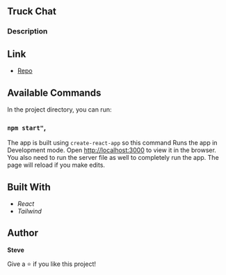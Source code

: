## Truck Chat

### Description


## Link

- [Repo](https://github.com/Theemerald001/Trucksay/ "<project-name> Repo")

## Available Commands

In the project directory, you can run:

### `npm start"`,

The app is built using `create-react-app` so this command Runs the app in Development mode. Open [http://localhost:3000](http://localhost:3000) to view it in the browser. You also need to run the server file as well to completely run the app. The page will reload if you make edits.


## Built With

- *React*
- *Tailwind*


## Author

**Steve**



Give a ⭐️ if you like this project!